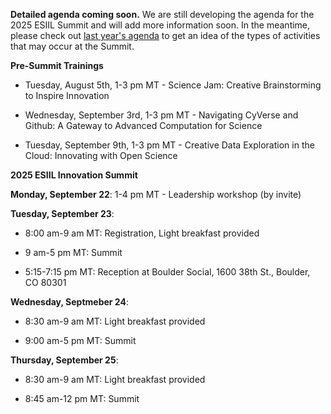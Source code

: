 **Detailed agenda coming soon.**
We are still developing the agenda for the 2025 ESIIL Summit and will add more information soon. In the meantime, please check out [last year's agenda](https://docs.google.com/document/d/1BXgUkbmGIVD12UDrnMlF9ERXN3jM1GW4/edit?usp=sharing&ouid=116923712774938340817&rtpof=true&sd=true) to get an idea of the types of activities that may occur at the Summit.

**Pre-Summit Trainings**

* Tuesday, August 5th, 1-3 pm MT - Science Jam: Creative Brainstorming to Inspire Innovation

* Wednesday, September 3rd, 1-3 pm MT - Navigating CyVerse and Github: A Gateway to Advanced Computation for Science

* Tuesday, September 9th, 1-3 pm MT - Creative Data Exploration in the Cloud: Innovating with Open Science

**2025 ESIIL Innovation Summit**

**Monday, September 22**: 1-4 pm MT - Leadership workshop (by invite)

**Tuesday, September 23**:

* 8:00 am-9 am MT: Registration, Light breakfast provided

* 9 am-5 pm MT: Summit

* 5:15-7:15 pm MT: Reception at Boulder Social, 1600 38th St., Boulder, CO 80301

**Wednesday, Septmeber 24**:

* 8:30 am-9 am MT: Light breakfast provided

* 9:00 am-5 pm MT: Summit

**Thursday, September 25**:

* 8:30 am-9 am MT: Light breakfast provided

* 8:45 am-12 pm MT: Summit

